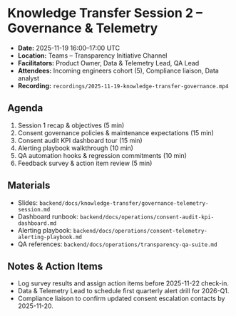 # Knowledge Transfer Session 2 – Governance & Telemetry
- **Date:** 2025-11-19 16:00–17:00 UTC
- **Location:** Teams – Transparency Initiative Channel
- **Facilitators:** Product Owner, Data & Telemetry Lead, QA Lead
- **Attendees:** Incoming engineers cohort (5), Compliance liaison, Data analyst
- **Recording:** `recordings/2025-11-19-knowledge-transfer-governance.mp4`

## Agenda
1. Session 1 recap & objectives (5 min)
2. Consent governance policies & maintenance expectations (15 min)
3. Consent audit KPI dashboard tour (15 min)
4. Alerting playbook walkthrough (10 min)
5. QA automation hooks & regression commitments (10 min)
6. Feedback survey & action item review (5 min)

## Materials
- Slides: `backend/docs/knowledge-transfer/governance-telemetry-session.md`
- Dashboard runbook: `backend/docs/operations/consent-audit-kpi-dashboard.md`
- Alerting playbook: `backend/docs/operations/consent-telemetry-alerting-playbook.md`
- QA references: `backend/docs/operations/transparency-qa-suite.md`

## Notes & Action Items
- Log survey results and assign action items before 2025-11-22 check-in.
- Data & Telemetry Lead to schedule first quarterly alert drill for 2026-Q1.
- Compliance liaison to confirm updated consent escalation contacts by 2025-11-20.
